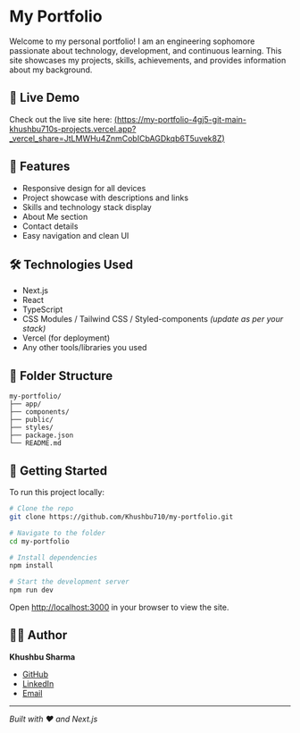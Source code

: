 # My Portfolio

Welcome to my personal portfolio! I am an engineering sophomore passionate about technology, development, and continuous learning. This site showcases my projects, skills, achievements, and provides information about my background.

## 🚀 Live Demo

Check out the live site here: [(https://my-portfolio-4gj5-git-main-khushbu710s-projects.vercel.app?_vercel_share=JtLMWHu4ZnmCobICbAGDkqb6T5uvek8Z)](#) 

## 📝 Features

- Responsive design for all devices
- Project showcase with descriptions and links
- Skills and technology stack display
- About Me section
- Contact details
- Easy navigation and clean UI

## 🛠️ Technologies Used

- Next.js
- React
- TypeScript
- CSS Modules / Tailwind CSS / Styled-components *(update as per your stack)*
- Vercel (for deployment)
- Any other tools/libraries you used

## 📂 Folder Structure

```
my-portfolio/
├── app/
├── components/
├── public/
├── styles/
├── package.json
└── README.md
```

## 🚦 Getting Started

To run this project locally:

```bash
# Clone the repo
git clone https://github.com/Khushbu710/my-portfolio.git

# Navigate to the folder
cd my-portfolio

# Install dependencies
npm install

# Start the development server
npm run dev
```

Open [http://localhost:3000](http://localhost:3000) in your browser to view the site.

## 👩‍💻 Author

**Khushbu Sharma**  
- [GitHub](https://github.com/Khushbu710)
- [LinkedIn](https://www.linkedin.com/in/khushbu-sharma-152440351/)
- [Email](khushbu.sharma7105@gamil.com)

---

*Built with ❤️ and Next.js*
